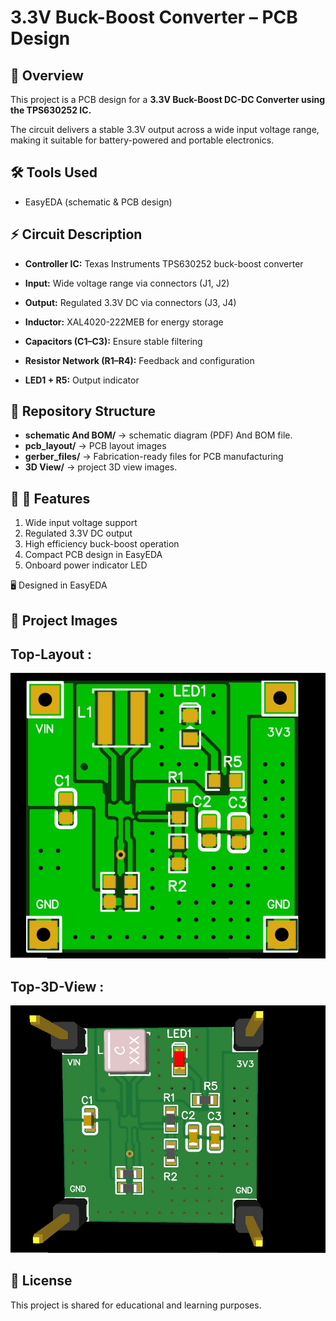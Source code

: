 # 3.3V Buck-Boost Converter – PCB Design

## 📌 Overview

This project is a PCB design for a  **3.3V Buck-Boost DC-DC Converter using the TPS630252 IC.**

The circuit delivers a stable 3.3V output across a wide input voltage range, making it suitable for battery-powered and portable electronics.

## 🛠 Tools Used
- EasyEDA (schematic & PCB design)  

## ⚡ Circuit Description

- **Controller IC:**   Texas Instruments TPS630252 buck-boost converter

- **Input:**  Wide voltage range via connectors (J1, J2)

- **Output:**  Regulated 3.3V DC via connectors (J3, J4)

- **Inductor:**  XAL4020-222MEB for energy storage

- **Capacitors (C1–C3):**  Ensure stable filtering

- **Resistor Network (R1–R4):**  Feedback and configuration

- **LED1 + R5:** Output indicator

## 📂 Repository Structure
- **schematic And BOM/** → schematic diagram (PDF) And BOM file.
- **pcb_layout/** → PCB layout images  
- **gerber_files/** → Fabrication-ready files for PCB manufacturing  
- **3D View/** → project 3D view images.  

## 🚀 🔧 Features
1.  Wide input voltage support
2. Regulated 3.3V DC output
3. High efficiency buck-boost operation
4. Compact PCB design in EasyEDA
5. Onboard power indicator LED

🖥️ Designed in EasyEDA

## 📸 Project Images
## Top-Layout :
![top-layout](<LAYOUT/top _module.jpg>)

## Top-3D-View :
![Top-3D-View](<3D MODEL/top_3D.jpg>)


## 📄 License
This project is shared for educational and learning purposes.
